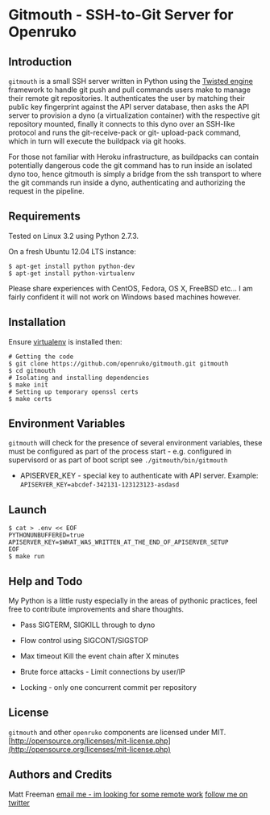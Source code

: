 # Gitmouth - SSH-to-Git Server for Openruko

## Introduction

`gitmouth` is a small SSH server written in Python using the [Twisted
engine](http://twistedmatrix.com/trac/) framework to handle git push and pull
commands users make to manage their remote git repositories. It authenticates
the user by matching their public key fingerprint against the API server
database, then asks the API server to provision a dyno (a virtualization
container) with the respective git repository mounted, finally it connects to
this dyno over an SSH-like protocol and runs the git-receive-pack or git-
upload-pack command, which in turn will execute the buildpack via git hooks.

For those not familiar with Heroku infrastructure, as buildpacks can contain
potentially dangerous code the git command has to run inside an isolated dyno
too, hence gitmouth is simply a bridge from the ssh transport to where the git
commands run inside a dyno, authenticating and authorizing the request in the
pipeline.


## Requirements

Tested on Linux 3.2 using Python 2.7.3.

On a fresh Ubuntu 12.04 LTS instance:

    $ apt-get install python python-dev
    $ apt-get install python-virtualenv

Please share experiences with CentOS, Fedora, OS X, FreeBSD etc... I am fairly
confident it will not work on Windows based machines however.


## Installation

Ensure [virtualenv](http://www.virtualenv.org/en/latest/#installation) is
installed then:

    # Getting the code
    $ git clone https://github.com/openruko/gitmouth.git gitmouth
    $ cd gitmouth
    # Isolating and installing dependencies
    $ make init
    # Setting up temporary openssl certs
    $ make certs


## Environment Variables

`gitmouth` will check for the presence of several environment variables, these
must be configured as part of the process start - e.g. configured in
supervisord or as part of boot script see `./gitmouth/bin/gitmouth`

* APISERVER_KEY - special key to authenticate with API server. Example:
  `APISERVER_KEY=abcdef-342131-123123123-asdasd`


## Launch

    $ cat > .env << EOF
    PYTHONUNBUFFERED=true
    APISERVER_KEY=$WHAT_WAS_WRITTEN_AT_THE_END_OF_APISERVER_SETUP
    EOF
    $ make run


## Help and Todo

My Python is a little rusty especially in the areas of pythonic practices,
feel free to contribute improvements and share thoughts.

* Pass SIGTERM, SIGKILL through to dyno

* Flow control using SIGCONT/SIGSTOP

* Max timeout
  Kill the event chain after X minutes

* Brute force attacks - Limit connections by user/IP

* Locking - only one concurrent commit per repository


## License

`gitmouth` and other `openruko` components are licensed under MIT.
[http://opensource.org/licenses/mit-license.php](http://opensource.org/licenses/mit-license.php)


## Authors and Credits

Matt Freeman
[email me - im looking for some remote work](mailto:matt@nonuby.com)
[follow me on twitter](http://www.twitter.com/nonuby )
